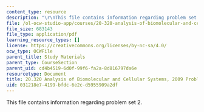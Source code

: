 ```yaml
---
content_type: resource
description: "\r\nThis file contains information regarding problem set 2."
file: /ol-ocw-studio-app/courses/20-320-analysis-of-biomolecular-and-cellular-systems-fall-2012/031218e74199bfdc6e2cd5955909a2df_MIT20_320F12_2009_PS2_Prob.pdf
file_size: 683143
file_type: application/pdf
learning_resource_types: []
license: https://creativecommons.org/licenses/by-nc-sa/4.0/
ocw_type: OCWFile
parent_title: Study Materials
parent_type: CourseSection
parent_uid: cd4b4519-6d0f-99f6-fa2a-8d816797da6e
resourcetype: Document
title: 20.320 Analysis of Biomolecular and Cellular Systems, 2009 Problem Set 2
uid: 031218e7-4199-bfdc-6e2c-d5955909a2df
---
```


This file contains information regarding problem set 2.